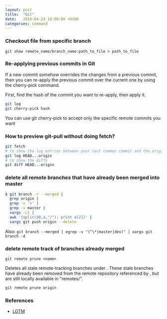 ```yaml
---
layout: post
title:  "Git"
date:   2016-04-24 18:00:00 +0100
categories: command
---
```


### Checkout file from specific branch

```
git show remote_name/branch_name:path_to_file > path_to_file
```

### Re-applying previous commits in Git

If a new commit somehow overrides the changes from a previous commit, then you can re-apply the previous commit over the current one by using the cherry-pick command.

First, find the hash of the commit you want to re-apply, then apply it.

```bash
git log
git cherry-pick hash
```
You can use git cherry-pick to accept only the specific remote commits you want

### How to preview git-pull without doing fetch?

```bash
git fetch
# to show the log entries between your last common commit and the origin branch
git log HEAD...origin
# to show the diffs
git diff HEAD...origin
```

### delete all remote branches that have already been merged into master

```bash
$ git branch -r --merged |
  grep origin |
  grep -v '>' |
  grep -v master |
  xargs -L1 |
  awk '{split($0,a,"/"); print a[2]}' |
  xargs git push origin --delete
```

Also: `git branch --merged | egrep -v "(^\*|master|dev)" | xargs git branch -d`

### delete remote track of branches already merged

`git remote prune <name>`

Deletes all stale remote-tracking branches under <name>. These stale branches have already been removed from the remote repository referenced by <name>, but are still locally available in "remotes/<name>".

```bash
git remote prune origin
```

### References

- [LGTM](https://lgtm.co)
